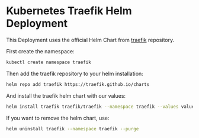 # Kubernetes Traefik Helm Deployment

This Deployment uses the official Helm Chart from [traefik](https://github.com/traefik/traefik-helm-chart) repository.

First create the namespace:
```bash
kubectl create namespace traefik
```

Then add the traefik repository to your helm installation:
```bash
helm repo add traefik https://traefik.github.io/charts
```

And install the traefik helm chart with our values:
```bash
helm install traefik traefik/traefik --namespace traefik --values values.yaml
```

If you want to remove the helm chart, use:
```bash
helm uninstall traefik --namespace traefik --purge
```